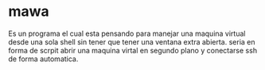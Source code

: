 # mawa
Es un programa el cual esta pensando para manejar una maquina virtual desde una sola shell sin tener que tener una ventana extra abierta. seria en forma de scrpit abrir una maquina virtal en segundo plano y conectarse ssh de forma automatica.
